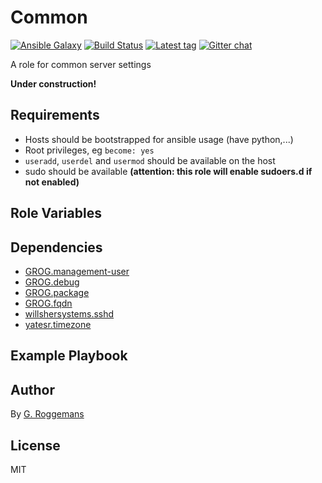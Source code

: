 # Common

[![Ansible Galaxy][galaxy_image]][galaxy_link]
[![Build Status][travis_image]][travis_link]
[![Latest tag][tag_image]][tag_url]
[![Gitter chat][gitter_image]][gitter_url]

A role for common server settings

**Under construction!**

## Requirements

- Hosts should be bootstrapped for ansible usage (have python,...)
- Root privileges, eg `become: yes`
- `useradd`, `userdel` and `usermod` should be available on the host
- sudo should be available **(attention: this role will enable sudoers.d if not
  enabled)**

## Role Variables


## Dependencies
- [GROG.management-user][grog.management-user]
- [GROG.debug][grog.debug]
- [GROG.package][grog.package]
- [GROG.fqdn][grog.fqdn]
- [willshersystems.sshd][willshersystems.sshd]
- [yatesr.timezone][yatesr.timezone]

## Example Playbook

## Author
By [G. Roggemans][groggemans]

## License
MIT

[galaxy_image]:         https://img.shields.io/badge/galaxy-GROG.common-660198.svg?style=flat
[galaxy_link]:          https://galaxy.ansible.com/GROG/common
[travis_image]:         https://travis-ci.org/GROG/ansible-role-common.svg?branch=master
[travis_link]:          https://travis-ci.org/GROG/ansible-role-common
[tag_image]:            https://img.shields.io/github/tag/GROG/ansible-role-common.svg
[tag_url]:              https://github.com/GROG/ansible-role-common/tags
[gitter_image]:         https://badges.gitter.im/GROG/chat.svg
[gitter_url]:           https://gitter.im/GROG/chat

[grog.management-user]: https://galaxy.ansible.com/GROG/management-user
[grog.debug]:           https://galaxy.ansible.com/GROG/debug
[grog.package]:         https://galaxy.ansible.com/GROG/package
[grog.fqdn]:            https://galaxy.ansible.com/GROG/fqdn
[willshersystems.sshd]: https://galaxy.ansible.com/willshersystems/sshd
[yatesr.timezone]:      https://galaxy.ansible.com/yatesr/timezone

[groggemans]:           https://github.com/groggemans
